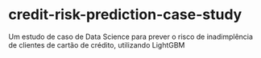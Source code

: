 # credit-risk-prediction-case-study
Um estudo de caso de Data Science para prever o risco de inadimplência de clientes de cartão de crédito, utilizando LightGBM

